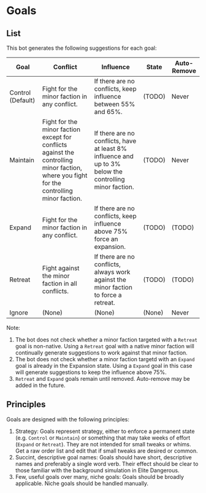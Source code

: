 # Goals

## List

This bot generates the following suggestions for each goal:

|Goal     |Conflict|Influence|State|Auto-Remove|
|---------|--------|---------|-----|-----------|
|Control (Default) |Fight for the minor faction in any conflict.|If there are no conflicts, keep influence between 55% and 65%.|(TODO)|Never|
|Maintain |Fight for the minor faction except for conflicts against the controlling minor faction, where you fight for the controlling minor faction.|If there are no conflicts, have at least 8% influence and up to 3% below the controlling minor faction.|(TODO)|Never|
|Expand   |Fight for the minor faction in any conflict.|If there are no conflicts, keep influence above 75% force an expansion.|(TODO)|(TODO)|
|Retreat  |Fight against the minor faction in all conflicts.|If there are no conflicts, always work against the minor faction to force a retreat.|(TODO)|(TODO)|
|Ignore   |(None)|(None)|(None)|Never|

Note:
1. The bot does not check whether a minor faction targeted with a `Retreat` goal is non-native. Using a `Retreat` goal with a native minor faction will continually generate suggestions to work against that minor faction.
2. The bot does not check whether a minor faction targetd with an `Expand` goal is already in the Expansion state. Using a `Expand` goal in this case will generate suggestions to keep the influence above 75%.
3. `Retreat` and `Expand` goals remain until removed. Auto-remove may be added in the future.

## Principles

Goals are designed with the following principles:

1. Strategy: Goals represent strategy, either to enforce a permanent state (e.g. `Control` or `Maintain`) or something that may take weeks of effort (`Expand` or `Retreat`). They are not intended for small tweaks or whims. Get a raw order list and edit that if small tweaks are desired or common.
2. Succint, descriptive goal names: Goals should have short, descriptive names and preferably a single word verb. Their effect should be clear to those familiar with the background simulation in Elite Dangerous.
3. Few, useful goals over many, niche goals: Goals should be broadly applicable. Niche goals should be handled manually.
